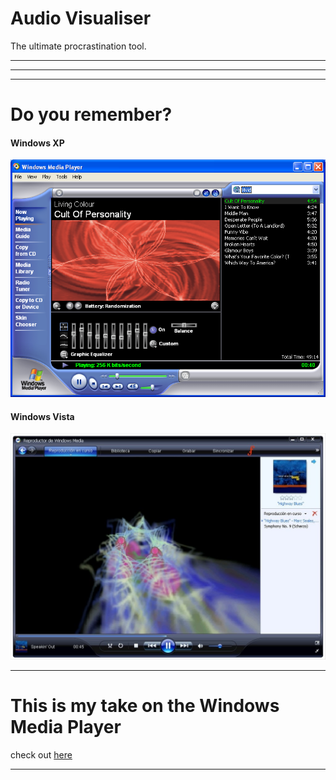 # Audio Visualiser

The ultimate procrastination tool.

---
---
---

# Do you remember?

#### Windows XP

![alt text](imgs/xp.png)

#### Windows Vista

![alt text](imgs/vista.png)

---

# This is my take on the Windows Media Player

check out [here](https://m14webgl.netlify.app)

---
